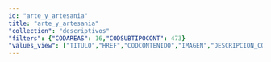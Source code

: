 ```yaml
---
id: "arte_y_artesania"
title: "arte_y_artesania"
"collection": "descriptivos"
"filters": {"CODAREAS": 16,"CODSUBTIPOCONT": 473}
"values_view": ["TITULO","HREF","CODCONTENIDO","IMAGEN","DESCRIPCION_COMUN","TEXTO","RECURSOS","CONTENIDOS_RELACIONADOS"]
---
```

<div class="row">
    <div flex="100" layout="column" layout-gt-sm="row" class="large-10 large-offset-1 columns">
        <app-accordion flex="100" flex-gt-sm="25"></app-accordion>
        <app-paginator-browser flex="100" flex-gt-sm="75" layout="column">
            <div flex="100" ng-class="{'end': $last}" ng-repeat="card in elements()">
                <app-card-standard item="card" prefix="node.href"></app-card-standard>
            </div>
        </app-paginator-browser>
    </div>
</div>

